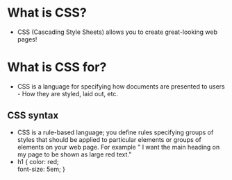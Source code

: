 # What is CSS?
 <ul>
  <li> CSS (Cascading Style Sheets) allows you to create great-looking web pages!
</ul>
<h1> What is CSS for?</h1>
<ul>
  <li> CSS is a language for specifying how documents are presented to users<br> - How they are styled, laid out, etc.
</ul>

<h2> CSS syntax</h2>
<ul>
 <li> CSS is a rule-based language; you define rules specifying groups of styles that should be applied to particular elements or groups of elements on your web page. For example " I want the main heading on my page to be shown as large red text."</li>
 <li>h1 {
    color: red;<br>
    font-size: 5em;
  }</li>
</ul>

